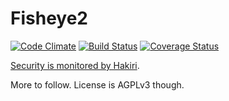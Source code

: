 Fisheye2
=========

[![Code Climate](https://codeclimate.com/github/evaryont/fisheye2.png)](https://codeclimate.com/github/evaryont/fisheye2)
[![Build Status](https://travis-ci.org/evaryont/fisheye2.svg?branch=master)](https://travis-ci.org/evaryont/fisheye2)
[![Coverage Status](https://coveralls.io/repos/evaryont/fisheye2/badge.png)](https://coveralls.io/r/evaryont/fisheye2)

[Security is monitored by Hakiri](https://hakiri.io/github/evaryont/fisheye2/master).

More to follow. License is AGPLv3 though.
